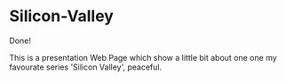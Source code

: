 # Silicon-Valley

Done! 

This is a presentation Web Page which show a little bit about one one my favourate series 'Silicon Valley', peaceful.
